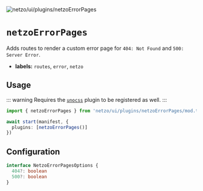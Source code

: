 <img src="https://raw.githubusercontent.com/netzo/netzo/main/assets/plugins/netzoErrorPages.svg" alt="netzo/ui/plugins/netzoErrorPages" class="mb-5 w-75px">

# `netzoErrorPages`

Adds routes to render a custom error page for `404: Not Found` and `500: Server Error`.

- **labels:** `routes`, `error`, `netzo`

## Usage

::: warning Requires the [`unocss`](/docs/netzo/ui/plugins/unocss) plugin to be registered as well.
:::

```ts
import { netzoErrorPages } from 'netzo/ui/plugins/netzoErrorPages/mod.ts'

await start(manifest, {
  plugins: [netzoErrorPages()]
})
```

## Configuration

```ts
interface NetzoErrorPagesOptions {
  404?: boolean
  500?: boolean
}
```
